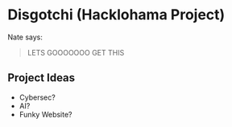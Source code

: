 # Disgotchi (Hacklohama Project)
Nate says:
>LETS GOOOOOOO GET THIS
## Project Ideas
* Cybersec?
* AI?
* Funky Website?
